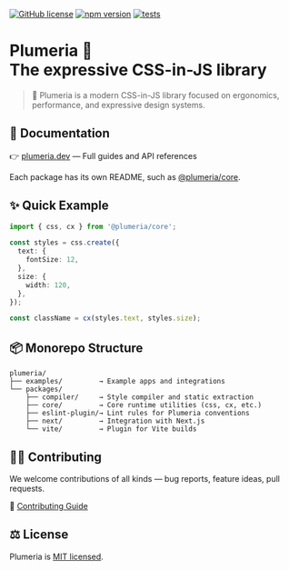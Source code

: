 [![GitHub license](https://img.shields.io/badge/license-MIT-brightgreen.svg)](https://github.com/zss-in-js/plumeria/blob/main/LICENSE) [![npm version](https://img.shields.io/npm/v/@plumeria/core.svg?color=brightgreen)](https://www.npmjs.com/package/@plumeria/core) [![tests](https://github.com/zss-in-js/plumeria/actions/workflows/tests.yml/badge.svg)](https://github.com/zss-in-js/plumeria/actions/workflows/tests.yml)

# Plumeria 🍃 <br> The expressive CSS-in-JS library

> 🌸 Plumeria is a modern CSS-in-JS library focused on ergonomics, performance, and expressive design systems.

## 📘 Documentation

👉 [plumeria.dev](https://plumeria.dev) — Full guides and API references

Each package has its own README, such as [@plumeria/core](https://github.com/zss-in-js/plumeria/tree/main/packages/core).

## ✨ Quick Example

```ts
import { css, cx } from '@plumeria/core';

const styles = css.create({
  text: {
    fontSize: 12,
  },
  size: {
    width: 120,
  },
});

const className = cx(styles.text, styles.size);
```

## 📦 Monorepo Structure

```vbnet
plumeria/
├── examples/         → Example apps and integrations
└── packages/
    ├── compiler/     → Style compiler and static extraction
    ├── core/         → Core runtime utilities (css, cx, etc.)
    ├── eslint-plugin/→ Lint rules for Plumeria conventions
    ├── next/         → Integration with Next.js
    └── vite/         → Plugin for Vite builds

```

## 🧑‍💻 Contributing

We welcome contributions of all kinds — bug reports, feature ideas, pull requests.

📄 [Contributing Guide](https://github.com/zss-in-js/plumeria/blob/main/.github/CONTRIBUTING.md)

## ⚖️ License

Plumeria is [MIT licensed](https://github.com/zss-in-js/plumeria/blob/main/license).
